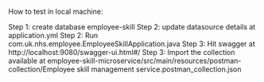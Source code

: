 How to test in local machine:

Step 1: create database employee-skill
Step 2: update datasource details at application.yml
Step 2: Run com.uk.nhs.employee.EmployeeSkillApplication.java
Step 3: Hit swagger at http://localhost:9080/swagger-ui.html#/
Step 3: Import the collection available at employee-skill-microservice/src/main/resources/postman-collection/Employee skill management service.postman_collection.json

